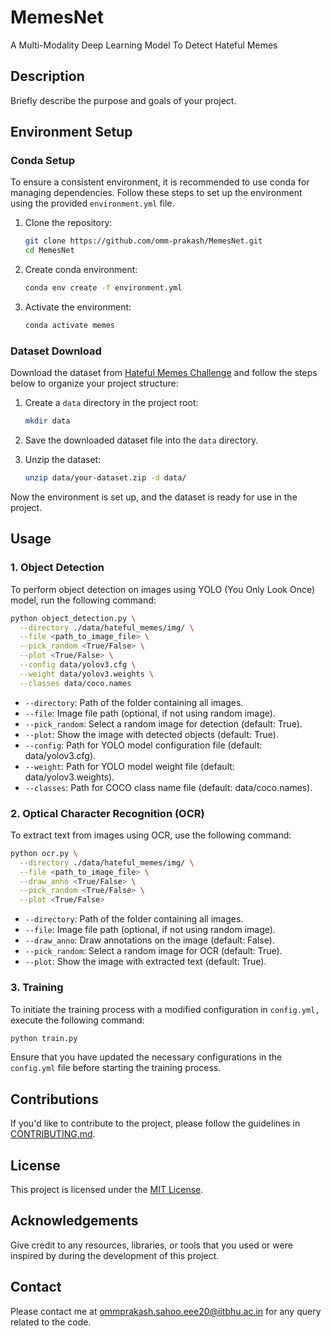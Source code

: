 # MemesNet
A Multi-Modality Deep Learning Model To Detect Hateful Memes 

## Description
Briefly describe the purpose and goals of your project.

## Environment Setup

### Conda Setup
To ensure a consistent environment, it is recommended to use conda for managing dependencies. Follow these steps to set up the environment using the provided `environment.yml` file.

1. Clone the repository:
   ```bash
   git clone https://github.com/omm-prakash/MemesNet.git
   cd MemesNet
   ```

2. Create conda environment:
   ```bash
   conda env create -f environment.yml
   ```

3. Activate the environment:
   ```bash
   conda activate memes
   ```

### Dataset Download
Download the dataset from [Hateful Memes Challenge](https://hatefulmemeschallenge.com/#download) and follow the steps below to organize your project structure:

1. Create a `data` directory in the project root:
   ```bash
   mkdir data
   ```

2. Save the downloaded dataset file into the `data` directory.

3. Unzip the dataset:
   ```bash
   unzip data/your-dataset.zip -d data/
   ```

Now the environment is set up, and the dataset is ready for use in the project.

## Usage

### 1. Object Detection

To perform object detection on images using YOLO (You Only Look Once) model, run the following command:

```bash
python object_detection.py \
  --directory ./data/hateful_memes/img/ \
  --file <path_to_image_file> \
  --pick_random <True/False> \
  --plot <True/False> \
  --config data/yolov3.cfg \
  --weight data/yolov3.weights \
  --classes data/coco.names
```

- `--directory`: Path of the folder containing all images.
- `--file`: Image file path (optional, if not using random image).
- `--pick_random`: Select a random image for detection (default: True).
- `--plot`: Show the image with detected objects (default: True).
- `--config`: Path for YOLO model configuration file (default: data/yolov3.cfg).
- `--weight`: Path for YOLO model weight file (default: data/yolov3.weights).
- `--classes`: Path for COCO class name file (default: data/coco.names).

### 2. Optical Character Recognition (OCR)

To extract text from images using OCR, use the following command:

```bash
python ocr.py \
  --directory ./data/hateful_memes/img/ \
  --file <path_to_image_file> \
  --draw_anno <True/False> \
  --pick_random <True/False> \
  --plot <True/False>
```

- `--directory`: Path of the folder containing all images.
- `--file`: Image file path (optional, if not using random image).
- `--draw_anno`: Draw annotations on the image (default: False).
- `--pick_random`: Select a random image for OCR (default: True).
- `--plot`: Show the image with extracted text (default: True).

### 3. Training

To initiate the training process with a modified configuration in `config.yml,` execute the following command:

```bash
python train.py
```
Ensure that you have updated the necessary configurations in the `config.yml` file before starting the training process.

## Contributions
If you'd like to contribute to the project, please follow the guidelines in [CONTRIBUTING.md](CONTRIBUTING.md).

## License
This project is licensed under the [MIT License](LICENSE).

## Acknowledgements
Give credit to any resources, libraries, or tools that you used or were inspired by during the development of this project.

## Contact
Please contact me at ommprakash.sahoo.eee20@iitbhu.ac.in for any query related to the code.
